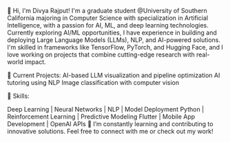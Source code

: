 👋 Hi, I'm Divya Rajput!
I'm a graduate student @University of Southern California majoring in Computer Science with specialization in Artificial Intelligence, with a passion for AI, ML, and deep learning technologies. Currently exploring AI/ML opportunities, I have experience in building and deploying Large Language Models (LLMs), NLP, and AI-powered solutions. I'm skilled in frameworks like TensorFlow, PyTorch, and Hugging Face, and I love working on projects that combine cutting-edge research with real-world impact.

🔭 Current Projects:
AI-based LLM visualization and pipeline optimization
AI tutoring using NLP
Image classification with computer vision
<br/>

🚀 Skills:

Deep Learning | Neural Networks | NLP | Model Deployment
Python | Reinforcement Learning | Predictive Modeling
Flutter | Mobile App Development | OpenAI APIs
🌱 I’m constantly learning and contributing to innovative solutions. Feel free to connect with me or check out my work!

<!---
Divya1S/Divya1S is a ✨ special ✨ repository because its `README.md` (this file) appears on your GitHub profile.
You can click the Preview link to take a look at your changes.
--->
